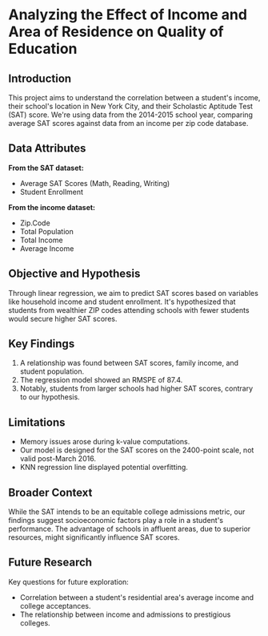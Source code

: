 # Analyzing the Effect of Income and Area of Residence on Quality of Education

## Introduction

This project aims to understand the correlation between a student's income, their school's location in New York City, and their Scholastic Aptitude Test (SAT) score. We're using data from the 2014-2015 school year, comparing average SAT scores against data from an income per zip code database.

## Data Attributes

**From the SAT dataset:**
- Average SAT Scores (Math, Reading, Writing)
- Student Enrollment

**From the income dataset:**
- Zip.Code
- Total Population
- Total Income
- Average Income

## Objective and Hypothesis

Through linear regression, we aim to predict SAT scores based on variables like household income and student enrollment. It's hypothesized that students from wealthier ZIP codes attending schools with fewer students would secure higher SAT scores.

## Key Findings

1. A relationship was found between SAT scores, family income, and student population.
2. The regression model showed an RMSPE of 87.4.
3. Notably, students from larger schools had higher SAT scores, contrary to our hypothesis.

## Limitations

- Memory issues arose during k-value computations.
- Our model is designed for the SAT scores on the 2400-point scale, not valid post-March 2016.
- KNN regression line displayed potential overfitting.

## Broader Context

While the SAT intends to be an equitable college admissions metric, our findings suggest socioeconomic factors play a role in a student's performance. The advantage of schools in affluent areas, due to superior resources, might significantly influence SAT scores.

## Future Research

Key questions for future exploration:
- Correlation between a student's residential area's average income and college acceptances.
- The relationship between income and admissions to prestigious colleges.
